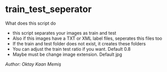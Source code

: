 # train_test_seperator

What does this script do
- this script separates your images as train and test
- Also if this images have a TXT or XML label files, seperates this files too
- If the train and test folder does not exist, it creates these folders
- You can adjust the train test ratio if you want. Default 0.8
- Maybe must be change image extension. Default jpg

_Author: Oktay Kaan Memiş_
